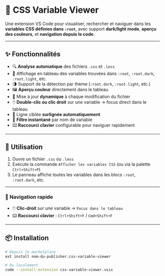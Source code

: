# 🌈 CSS Variable Viewer

Une extension VS Code pour visualiser, rechercher et naviguer dans les **variables CSS définies dans `:root`**, avec support **dark/light mode**, **aperçu des couleurs**, et **navigation depuis le code**.

---

## ✨ Fonctionnalités

- 🔍 **Analyse automatique** des fichiers `.css` et `.less`
- 🎨 Affichage en tableau des variables trouvées dans `:root`, `:root.dark`, `:root.light`, etc.
- 🌗 Support de la détection par thème (`:root.dark`, `:root.light`, etc.)
- 🖼️ **Aperçu couleur** directement dans le tableau
- 🔁 Mise à jour **dynamique** à chaque modification du fichier
- 🖱️ **Double-clic ou clic droit** sur une variable → focus direct dans le tableau
- 🔦 Ligne ciblée **surlignée automatiquement**
- 🔡 **Filtre instantané** par nom de variable
- ⌨️ **Raccourci clavier** configurable pour naviguer rapidement

---

## 🚀 Utilisation

1. Ouvre un fichier `.css` ou `.less`
2. Exécute la commande `Afficher les variables CSS` (ou via la palette `Ctrl+Shift+P`)
3. Le panneau affiche toutes les variables dans les blocs `:root`, `:root.dark`, etc.

---

### 🔁 Navigation rapide

- 🖱️ **Clic-droit** sur une variable → `Focus dans le tableau`
- ⌨️ **Raccourci clavier** : `Ctrl+Shift+F` / `Cmd+Shift+F`

---

## 📦 Installation

```bash
# Depuis le marketplace
ext install nom-du-publisher.css-variable-viewer

# Ou localement
code --install-extension css-variable-viewer.vsix
```